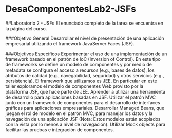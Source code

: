 DesaComponentesLab2-JSFs
=====================

##Laboratorio 2 - JSFs
El enunciado completo de la tarea se encuentra en la página del curso.

###Objetivo General
Desarrollar el nivel de presentación de una aplicación empresarial utilizando el framework JavaServer Faces (JSF).

###Objetivos Específicos
Experimentar el uso de una implementación de un framework basado en el patrón de IoC (Inversion of Control). En este tipo de frameworks se define un modelo de componentes y por medio de metadata se configura el acceso a recursos (e.g., bases de datos), los atributos de calidad (e.g., navegabilidad, seguridad) y otros servicios (e.g., persistencia). El framework que utilizamos es JEE. En particular en este taller exploramos el modelo de componentes Web provisto por la plataforma JSF, que hace parte de JEE.
Aprender a utilizar una herramienta de desarrollo para aplicaciones basadas en JSF.
Utilizar el patrón MVC junto con un framework de componentes para el desarrollo de interfaces gráficas para aplicaciones empresariales.
Desarrollar Managed Beans, que juegan el rol de modelo en el patrón MVC, para manejar los datos y la navegación de una aplicación JSF (Nota: Estos modelos están acoplados con la vista por lo menos a nivel de navegación).
Utilizar Mock objects para facilitar las pruebas e integración de componentes.


